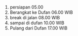 1. persiapan 05.00
2. Berangkat ke Dufan 06.00 WIB
3. break di jalan 08.00 WIB
4. sampai di dufan 10.00 WIB
6. Pulang dari Dufan 17.00 WIB
